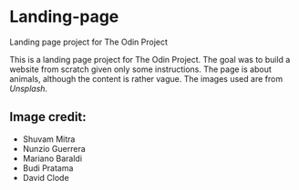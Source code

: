 # Landing-page
Landing page project for The Odin Project

This is a landing page project for The Odin Project. The goal was to build a website from scratch given only some instructions.
The page is about animals, although the content is rather vague. The images used are from *Unsplash*.

## Image credit:
- Shuvam Mitra
- Nunzio Guerrera
- Mariano Baraldi
- Budi Pratama
- David Clode
